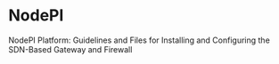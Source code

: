 # NodePI
NodePI Platform: Guidelines and Files for Installing and Configuring the SDN-Based Gateway and Firewall

